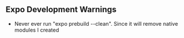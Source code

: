 ## Expo Development Warnings

- Never ever run "expo prebuild --clean". Since it will remove native modules I created